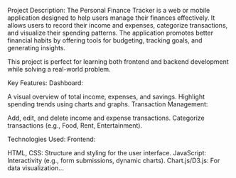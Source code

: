 Project Description:
The Personal Finance Tracker is a web or mobile application designed to help users manage their finances effectively. It allows users to record their income and expenses, categorize transactions, and visualize their spending patterns. The application promotes better financial habits by offering tools for budgeting, tracking goals, and generating insights.

This project is perfect for learning both frontend and backend development while solving a real-world problem.

Key Features:
Dashboard:

A visual overview of total income, expenses, and savings.
Highlight spending trends using charts and graphs.
Transaction Management:

Add, edit, and delete income and expense transactions.
Categorize transactions (e.g., Food, Rent, Entertainment).

Technologies Used:
Frontend:

HTML, CSS: Structure and styling for the user interface.
JavaScript: Interactivity (e.g., form submissions, dynamic charts).
Chart.js/D3.js: For data visualization...

